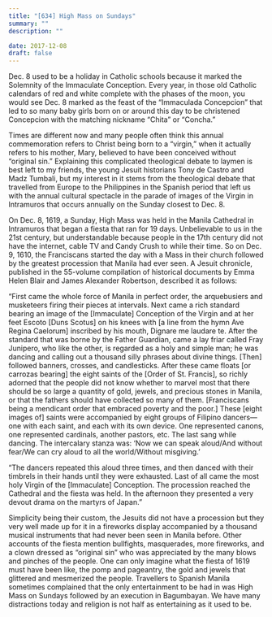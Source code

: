 ```yaml
---
title: "[634] High Mass on Sundays"
summary: ""
description: ""

date: 2017-12-08
draft: false
---
```



Dec. 8 used to be a holiday in Catholic schools because it marked the Solemnity of the Immaculate Conception. Every year, in those old Catholic calendars of red and white complete with the phases of the moon, you would see Dec. 8 marked as the feast of the “Immaculada Concepcion” that led to so many baby girls born on or around this day to be christened Concepcion with the matching nickname “Chita” or “Concha.”

Times are different now and many people often think this annual commemoration refers to Christ being born to a “virgin,” when it actually refers to his mother, Mary, believed to have been conceived without “original sin.” Explaining this complicated theological debate to laymen is best left to my friends, the young Jesuit historians Tony de Castro and Madz Tumbali, but my interest in it stems from the theological debate that travelled from Europe to the Philippines in the Spanish period that left us with the annual cultural spectacle in the parade of images of the Virgin in Intramuros that occurs annually on the Sunday closest to Dec. 8.

On Dec. 8, 1619, a Sunday, High Mass was held in the Manila Cathedral in Intramuros that began a fiesta that ran for 19 days. Unbelievable to us in the 21st century, but understandable because people in the 17th century did not have the internet, cable TV and Candy Crush to while their time.  So on Dec. 9, 1610, the Franciscans started the day with a Mass in their church followed by the greatest procession that Manila had ever seen. A Jesuit chronicle, published in the 55-volume compilation of historical documents by Emma Helen Blair and James Alexander Robertson, described it as follows:

“First came the whole force of Manila in perfect order, the arquebusiers and musketeers firing their pieces at intervals. Next came a rich standard bearing an image of the [Immaculate] Conception of the Virgin and at her feet Escoto [Duns Scotus] on his knees with [a line from the hymn Ave Regina Caelorum] inscribed by his mouth, Dignare me laudare te. After the standard that was borne by the Father Guardian, came a lay friar called Fray Junipero, who like the other, is regarded as a holy and simple man; he was dancing and calling out a thousand silly phrases about divine things. [Then] followed banners, crosses, and candlesticks. After these came floats [or carrozas bearing] the eight saints of the [Order of St. Francis], so richly adorned that the people did not know whether to marvel most that there should be so large a quantity of gold, jewels, and precious stones in Manila, or that the fathers should have collected so many of them. [Franciscans being a mendicant order that embraced poverty and the poor.] These [eight images of] saints were accompanied by eight groups of Filipino dancers—one with each saint, and each with its own device. One represented canons, one represented cardinals, another pastors, etc. The last sang while dancing. The intercalary stanza was: ‘Now we can speak aloud/And without fear/We can cry aloud to all the world/Without misgiving.’

“The dancers repeated this aloud three times, and then danced with their timbrels in their hands until they were exhausted. Last of all came the most holy Virgin of the [Immaculate] Conception. The procession reached the Cathedral and the fiesta was held. In the afternoon they presented a very devout drama on the martyrs of Japan.”

Simplicity being their custom, the Jesuits did not have a procession but they very well made up for it in a fireworks display accompanied by a thousand musical instruments that had never been seen in Manila before. Other accounts of the fiesta mention bullfights, masquerades, more fireworks, and a clown dressed as “original sin” who was appreciated by the many blows and pinches of the people. One can only imagine what the fiesta of 1619 must have been like, the pomp and pageantry, the gold and jewels that glittered and mesmerized the people. Travellers to Spanish Manila sometimes complained that the only entertainment to be had in was High Mass on Sundays followed by an execution in Bagumbayan. We have many distractions today and religion is not half as entertaining as it used to be.
